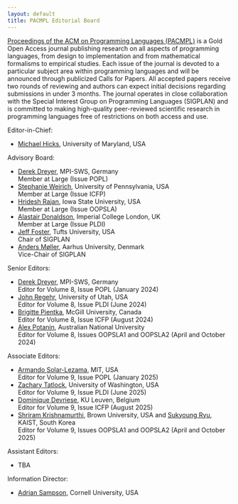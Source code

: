 ```yaml
---
layout: default
title: PACMPL Editorial Board
---
```


[Proceedings of the ACM on Programming Languages (PACMPL)](https://dl.acm.org/journal/pacmpl) 
is a Gold Open Access journal publishing research on all aspects of programming languages, 
from design to implementation 
and from mathematical formalisms to empirical studies. Each issue of the journal is devoted 
to a particular subject area within programming languages and will be announced through 
publicized Calls for Papers. All accepted papers receive two rounds of reviewing and authors 
can expect initial decisions regarding submissions in under 3 months. The journal operates 
in close collaboration with the Special Interest Group on Programming Languages (SIGPLAN) 
and is committed to making high-quality peer-reviewed scientific research in programming 
languages free of restrictions on both access and use.


Editor-in-Chief:
  - [Michael Hicks](http://www.cs.umd.edu/~mwh/), University of Maryland, USA

Advisory Board:
  - [Derek Dreyer](https://people.mpi-sws.org/~dreyer/), MPI-SWS, Germany <br>
    Member at Large (Issue POPL)
  - [Stephanie Weirich](https://www.cis.upenn.edu/~sweirich/), University of Pennsylvania, USA <br>
    Member at Large (Issue ICFP)
  - [Hridesh Rajan](https://www.cs.iastate.edu/hridesh), Iowa State University, USA <br>
    Member at Large (Issue OOPSLA)
  - [Alastair Donaldson](https://multicore.doc.ic.ac.uk), Imperial College London, UK <br>
    Member at Large (Issue PLDI)
  - [Jeff Foster](https://www.eecs.tufts.edu/~jfoster/), Tufts University, USA <br>
    Chair of SIGPLAN
  - [Anders Møller](https://cs.au.dk/~amoeller/), Aarhus University, Denmark <br>
    Vice-Chair of SIGPLAN

Senior Editors:
  - [Derek Dreyer](https://people.mpi-sws.org/~dreyer/), MPI-SWS, Germany <br>
    Editor for Volume 8, Issue POPL (January 2024)
  - [John Regehr](https://www.cs.utah.edu/~regehr/), University of Utah, USA <br>
    Editor for Volume 8, Issue PLDI (June 2024)
  - [Brigitte Pientka](https://www.cs.mcgill.ca/~bpientka/), McGill University, Canada <br>
    Editor for Volume 8, Issue ICFP (August 2024)
  - [Alex Potanin](https://potanin.github.io), Australian National University <br>
    Editor for Volume 8, Issues OOPSLA1 and OOPSLA2 (April and October 2024)

Associate Editors:
  - [Armando Solar-Lezama](https://people.csail.mit.edu/asolar/), MIT, USA <br>
    Editor for Volume 9, Issue POPL (January 2025)
  - [Zachary Tatlock](https://ztatlock.net/), University of Washington, USA <br>
    Editor for Volume 9, Issue PLDI (June 2025)
  - [Dominique Devriese](https://distrinet.cs.kuleuven.be/people/DominiqueDevriese), KU Leuven, Belgium <br>
    Editor for Volume 9, Issue ICFP (August 2025)
  - [Shriram Krishnamurthi](https://cs.brown.edu/~sk/), Brown University, USA and [Sukyoung Ryu](http://plrg.kaist.ac.kr/ryu), KAIST, South Korea <br>
    Editor for Volume 9, Issues OOPSLA1 and OOPSLA2 (April and October 2025)

Assistant Editors:
  - TBA

Information Director:
  - [Adrian Sampson](https://www.cs.cornell.edu/~asampson/), Cornell University, USA <br>
